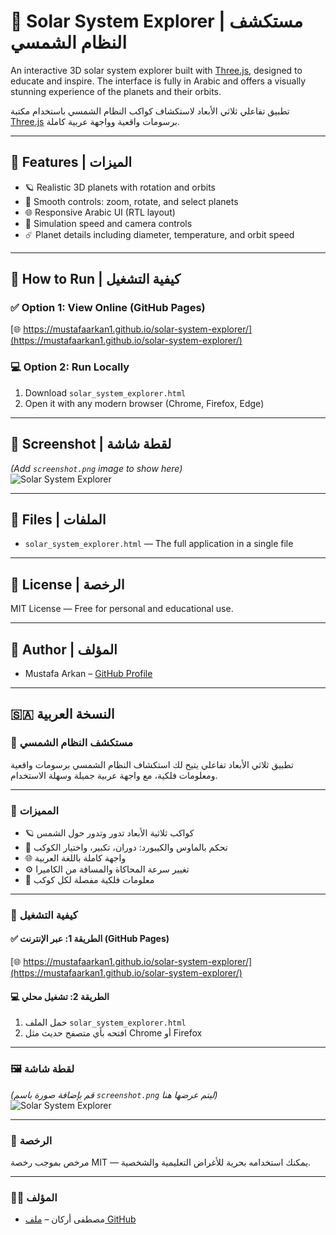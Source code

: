 # 🌌 Solar System Explorer | مستكشف النظام الشمسي

An interactive 3D solar system explorer built with [Three.js](https://threejs.org/), designed to educate and inspire. The interface is fully in Arabic and offers a visually stunning experience of the planets and their orbits.

تطبيق تفاعلي ثلاثي الأبعاد لاستكشاف كواكب النظام الشمسي باستخدام مكتبة [Three.js](https://threejs.org/) برسومات واقعية وواجهة عربية كاملة.

---

## 🚀 Features | الميزات

- 🪐 Realistic 3D planets with rotation and orbits  
- 💫 Smooth controls: zoom, rotate, and select planets  
- 🌐 Responsive Arabic UI (RTL layout)  
- 🔭 Simulation speed and camera controls  
- ☄️ Planet details including diameter, temperature, and orbit speed

---

## 🔧 How to Run | كيفية التشغيل

### ✅ Option 1: View Online (GitHub Pages)
[🌐 https://mustafaarkan1.github.io/solar-system-explorer/](https://mustafaarkan1.github.io/solar-system-explorer/)

### 💻 Option 2: Run Locally
1. Download `solar_system_explorer.html`
2. Open it with any modern browser (Chrome, Firefox, Edge)

---

## 🎨 Screenshot | لقطة شاشة

*(Add `screenshot.png` image to show here)*  
![Solar System Explorer](screenshot.png)

---

## 📁 Files | الملفات

- `solar_system_explorer.html` — The full application in a single file

---

## 📜 License | الرخصة

MIT License — Free for personal and educational use.

---

## 👤 Author | المؤلف

- Mustafa Arkan – [GitHub Profile](https://github.com/mustafaarkan1)

---

## 🇸🇦 النسخة العربية

### 🌌 مستكشف النظام الشمسي

تطبيق ثلاثي الأبعاد تفاعلي يتيح لك استكشاف النظام الشمسي برسومات واقعية ومعلومات فلكية، مع واجهة عربية جميلة وسهلة الاستخدام.

---

### 🚀 المميزات

- 🪐 كواكب ثلاثية الأبعاد تدور وتدور حول الشمس
- 💫 تحكم بالماوس والكيبورد: دوران، تكبير، واختيار الكوكب
- 🌐 واجهة كاملة باللغة العربية
- ⚙️ تغيير سرعة المحاكاة والمسافة من الكاميرا
- 🧠 معلومات فلكية مفصلة لكل كوكب

---

### 🔧 كيفية التشغيل

#### ✅ الطريقة 1: عبر الإنترنت (GitHub Pages)
[🌐 https://mustafaarkan1.github.io/solar-system-explorer/](https://mustafaarkan1.github.io/solar-system-explorer/)

#### 💻 الطريقة 2: تشغيل محلي
1. حمل الملف `solar_system_explorer.html`
2. افتحه بأي متصفح حديث مثل Chrome أو Firefox

---

### 🖼️ لقطة شاشة

*(قم بإضافة صورة باسم `screenshot.png` ليتم عرضها هنا)*  
![Solar System Explorer](screenshot.png)

---

### 📜 الرخصة

مرخص بموجب رخصة MIT — يمكنك استخدامه بحرية للأغراض التعليمية والشخصية.

---

### 👨‍💻 المؤلف

- مصطفى أركان – [ملف GitHub](https://github.com/mustafaarkan1)
